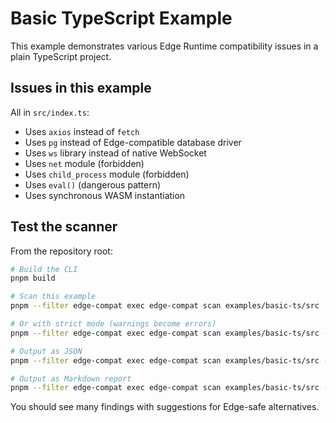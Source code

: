 # Basic TypeScript Example

This example demonstrates various Edge Runtime compatibility issues in a plain TypeScript project.

## Issues in this example

All in `src/index.ts`:

- Uses `axios` instead of `fetch`
- Uses `pg` instead of Edge-compatible database driver
- Uses `ws` library instead of native WebSocket
- Uses `net` module (forbidden)
- Uses `child_process` module (forbidden)
- Uses `eval()` (dangerous pattern)
- Uses synchronous WASM instantiation

## Test the scanner

From the repository root:

```bash
# Build the CLI
pnpm build

# Scan this example
pnpm --filter edge-compat exec edge-compat scan examples/basic-ts/src

# Or with strict mode (warnings become errors)
pnpm --filter edge-compat exec edge-compat scan examples/basic-ts/src --strict

# Output as JSON
pnpm --filter edge-compat exec edge-compat scan examples/basic-ts/src --format json

# Output as Markdown report
pnpm --filter edge-compat exec edge-compat scan examples/basic-ts/src --format md
```

You should see many findings with suggestions for Edge-safe alternatives.

